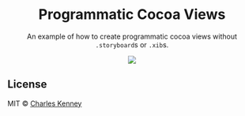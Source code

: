 <h1 align="center">Programmatic Cocoa Views</h1>
<p align="center">An example of how to create programmatic cocoa views without <code>.storyboard</code>s or <code>.xib</code>s.</p>
<p align="center">
  <img src="Assets/demo.gif">
</p>
<h2>License</h2>
<p>
  MIT &copy; <a href="https://github.com/charliekenney23">Charles Kenney</a>
</p>
